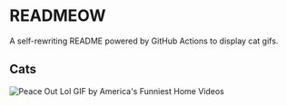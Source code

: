 # READMEOW

A self-rewriting README powered by GitHub Actions to display cat gifs.

## Cats

![Peace Out Lol GIF by America's Funniest Home Videos](https://media4.giphy.com/media/l4KibK3JwaVo0CjDO/200.gif?cid=9acd02dao5h68wz1fhh8a8utenuyz6bybggmlvk4g0iqq9k9&ep=v1_gifs_search&rid=200.gif&ct=g)
